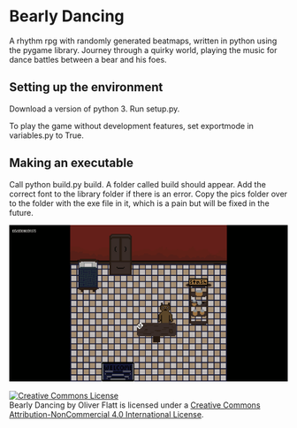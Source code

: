 # Bearly Dancing
A rhythm rpg with randomly generated beatmaps, written in python using the pygame library. Journey through a quirky world, playing the music for dance battles between a bear and his foes.

## Setting up the environment

Download a version of python 3.
Run setup.py.

To play the game without development features, set exportmode in variables.py to True.

## Making an executable

Call python build.py build.
A folder called build should appear.
Add the correct font to the library folder if there is an error.
Copy the pics folder over to the folder with the exe file in it,
which is a pain but will be fixed in the future.



![Alt Text](https://github.com/oflatt/portfolio-gifs/blob/master/bearly-dancing-demo.gif)


<a rel="license" href="http://creativecommons.org/licenses/by-nc/4.0/"><img alt="Creative Commons License" style="border-width:0" src="https://i.creativecommons.org/l/by-nc/4.0/88x31.png" /></a><br /><span xmlns:dct="http://purl.org/dc/terms/" property="dct:title">Bearly Dancing</span> by <span xmlns:cc="http://creativecommons.org/ns#" property="cc:attributionName">Oliver Flatt</span> is licensed under a <a rel="license" href="http://creativecommons.org/licenses/by-nc/4.0/">Creative Commons Attribution-NonCommercial 4.0 International License</a>.
